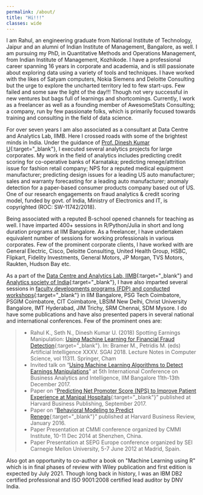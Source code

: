 ```yaml
---
permalink: /about/
title: "Hi!!!"
classes: wide
---
```


I am Rahul, an engineering graduate from National Institute of Technology, Jaipur and an alumni of Indian Institute of Management, Bangalore, as well. I am pursuing my PhD, in Quantitative Methods and Operations Management, from Indian Institute of Management, Kozhikode. I have a professional career spanning 16 years in corporate and academia, and is still passionate about exploring data using a variety of tools and techniques. I have worked with the likes of Satyam computers, Nokia Siemens and Deloitte Consulting but the urge to explore the uncharted territory led to few start-ups. Few failed and some saw the light of the day!!! Though not very successful in new ventures but bags full of learnings and shortcomings. Currently, I work as a freelancer as well as a founding member of AwesomeStats Consulting; a company, run by few passionate folks, which is primarily focused towards training and consulting in the field of data science. 

For over seven years I am also associated as a consultant at Data Centre and Analytics Lab, IIMB. Here I crossed roads with some of the brightest minds in India. Under the guidance of [Prof. Dinesh Kumar U](https://www.iimb.ac.in/user/70/u-dinesh-kumar){:target="_blank"}, I executed several analytics projects for large corporates. My work in the field of analytics includes predicting credit scoring for co-operative banks of Karnataka; predicting renege/attrition issue for fashion retail company; NPS for a reputed medical equipment manufacturer; predicting design issues for a leading US auto manufacturer; sales and warranty forecasting for a leading auto manufacturer; anomaly detection for a paper-based consumer products company based out of US.  One of our research engagements on fraud analytics & credit scoring model, funded by govt. of India, Ministry of Electronics and IT, is copyrighted (ROC: SW-11742/2018). 

Being associated with a reputed B-school opened channels for teaching as well. I have imparted 400+ sessions in R/Python/Julia in short and long duration programs at IIM Bangalore. As a freelancer, I have undertaken equivalent number of sessions for working professionals in various corporates. Few of the prominent corporate clients, I have worked with are General Electric, Cisco, Deloitte Consulting, United Health Group, HSBC, Flipkart, Fidelity Investments, General Motors, JP Morgan, TVS Motors, Raukten, Hudson Bay etc. 

As a part of the [Data Centre and Analytics Lab, IIMB](https://dcal.iimb.ernet.in/index.html){:target="_blank"} and [Analytics society of India](https://dcal.iimb.ernet.in/analytics-society-india.html){:target="_blank"}, I have also imparted several sessions in [faculty developments programs (FDP) and conducted workshops](https://dcal.iimb.ernet.in/past-events.html){:target="_blank"} in IIM Bangalore, PSG Tech Coimbatore, PSGIM Coimbatore, CIT Coimbatore, LBSIM New Delhi, Christ University Bangalore, IMT Hyderabad, JIM Trichy, SRM Chennai, SDM Mysore. I do have some publications and have also presented papers in several national and international conferences. Few of the prominent ones are:

> * Rahul K., Seth N., Dinesh Kumar U. (2018) Spotting Earnings Manipulation: [Using Machine Learning for Financial Fraud Detection](https://link.springer.com/chapter/10.1007%2F978-3-030-04191-5_29){:target="_blank"}. In: Bramer M., Petridis M. (eds) Artificial Intelligence XXXV. SGAI 2018. Lecture Notes in Computer Science, vol 11311. Springer, Cham
> * Invited talk on “[Using Machine Learning Algorithms to Detect Earnings Manipulations](dcal.iimb.ernet.in/baiconf2017/pdf/Conference_Schedule_2017.pdf)” at 5th International Conference on Business Analytics and Intelligence, IIM Bangalore 11th-13th December 2017.
> * Paper on “[Predicting Net Promoter Score (NPS) to Improve Patient Experience at Manipal Hospitals](https://cb.hbsp.harvard.edu/cbmp/product/IMB649-PDF-ENG){:target="_blank"}” published at Harvard Business Publishing, September 2017.
> * Paper on “[Behavioral Modeling to Predict Renege](https://hbr.org/product/hr-analytics-at-scaleneworks-behavioral-modeling-to-predict-renege/IMB551-PDF-ENG){:target="_blank"}” published at Harvard Business Review, January 2016.
> * Paper Presentation at CMMI conference organized by CMMI Institute, 10-11 Dec 2014 at Shenzhen, China.
> * Paper Presentation at SEPG Europe conference organized by SEI Carnegie Mellon University, 5-7 June 2012 at Madrid, Spain. 

Also got an opportunity to co-author a book on "Machine Learning using R" which is in final phases of review with Wiley publication and first edition is expected by July 2021. Though long back in history, I was an IBM DB2 certified professional and ISO 9001:2008 certified lead auditor by DNV India.
